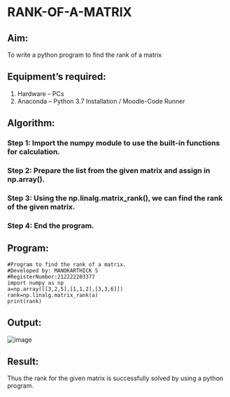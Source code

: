 # RANK-OF-A-MATRIX
## Aim:
To write a python program to find the rank of a matrix
## Equipment’s required:
1. 	Hardware – PCs
2. 	Anaconda – Python 3.7 Installation / Moodle-Code Runner
## Algorithm:
### Step 1: Import the numpy module to use the built-in functions for calculation.
### Step 2: Prepare the list from the given matrix and assign in np.array().
### Step 3: Using the np.linalg.matrix_rank(), we can find the rank of the given matrix.
### Step 4: End the program. 
## Program:
```
#Program to find the rank of a matrix.
#Developed by: MANOKARTHICK S
#RegisterNumber:212222203377
import numpy as np
a=np.array([[3,2,5],[1,1,2],[3,3,6]])
rank=np.linalg.matrix_rank(a)
print(rank)
```
## Output:
![image](https://github.com/MANOKARTHICK09/RANK-OF-A-MATRIX/assets/121785458/388c7e02-3160-468d-bbe2-e9ca029f49ca)

## Result:
Thus the rank for the given matrix is successfully solved by  using a python program.


